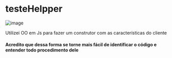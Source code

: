 # testeHelpper

![image](https://user-images.githubusercontent.com/51215549/117367720-ee3a6b00-ae98-11eb-8925-35d3b202c7a2.png)



<p>Utilizei OO em Js para fazer um construtor com as características do cliente</p>
<h4>Acredito que dessa forma se torne mais fácil de identificar o código e entender todo procedimento dele</h4>
